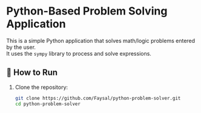 # Python-Based Problem Solving Application

This is a simple Python application that solves math/logic problems entered by the user.  
It uses the `sympy` library to process and solve expressions.

## 🚀 How to Run

1. Clone the repository:
   ```bash
   git clone https://github.com/Faysal/python-problem-solver.git
   cd python-problem-solver